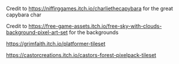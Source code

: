 Credit to https://niffirggames.itch.io/charliethecapybara for the great capybara char

Credit to https://free-game-assets.itch.io/free-sky-with-clouds-background-pixel-art-set for the backgrounds

https://grimfaith.itch.io/platformer-tileset

https://castorcreations.itch.io/castors-forest-pixelpack-tileset